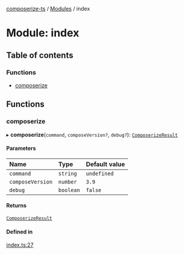 [composerize-ts](../README.md) / [Modules](../modules.md) / index

# Module: index

## Table of contents

### Functions

- [composerize](index.md#composerize)

## Functions

### composerize

▸ **composerize**(`command`, `composeVersion?`, `debug?`): [`ComposerizeResult`](../interfaces/types.ComposerizeResult.md)

#### Parameters

| Name | Type | Default value |
| :------ | :------ | :------ |
| `command` | `string` | `undefined` |
| `composeVersion` | `number` | `3.9` |
| `debug` | `boolean` | `false` |

#### Returns

[`ComposerizeResult`](../interfaces/types.ComposerizeResult.md)

#### Defined in

[index.ts:27](https://github.com/cgoIT/composerize-ts/blob/e7b4970/src/index.ts#L27)
